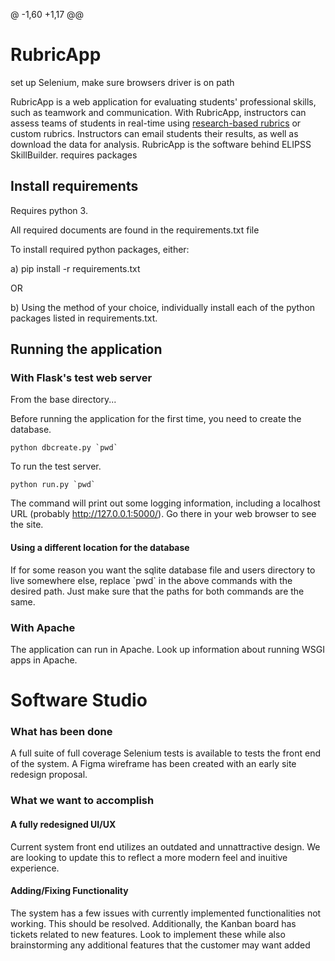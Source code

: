 @ -1,60 +1,17 @@

# RubricApp

set up Selenium, make sure browsers driver is on path

RubricApp is a web application for evaluating students' professional skills, such as teamwork and communication. With RubricApp, instructors can assess teams of students in real-time using [research-based rubrics](http://elipss.com/) or custom rubrics. Instructors can email students their results, as well as download the data for analysis. RubricApp is the software behind ELIPSS SkillBuilder.
requires packages

## Install requirements

Requires python 3.

All required documents are found in the requirements.txt file

To install required python packages, either:

a) pip install -r requirements.txt

OR

b) Using the method of your choice, individually install each of the python packages listed in requirements.txt.

## Running the application

### With Flask's test web server

From the base directory...

Before running the application for the first time, you need to create the database.
```
python dbcreate.py `pwd`
```

To run the test server.
```
python run.py `pwd`
```

The command will print out some logging information, including a localhost URL (probably http://127.0.0.1:5000/). Go there in your web browser to see the site.

#### Using a different location for the database

If for some reason you want the sqlite database file and users directory to live somewhere else, replace \`pwd\` in the above commands with the desired path. Just make sure that the paths for both commands are the same.

### With Apache

The application can run in Apache. Look up information about running WSGI apps in Apache.

# Software Studio
### What has been done
A full suite of full coverage Selenium tests is available to tests the front end of the system.
A Figma wireframe has been created with an early site redesign proposal.
### What we want to accomplish
#### A fully redesigned UI/UX
Current system front end utilizes an outdated and unnattractive design.
We are looking to update this to reflect a more modern feel and inuitive experience.
#### Adding/Fixing Functionality
The system has a few issues with currently implemented functionalities not working. This should be resolved. 
Additionally, the Kanban board has tickets related to new features. Look to implement these while also 
brainstorming any additional features that the customer may want added
